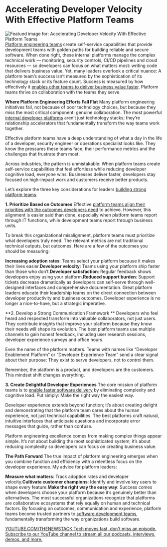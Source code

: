 # Accelerating Developer Velocity With Effective Platform Teams
![Featued image for: Accelerating Developer Velocity With Effective Platform Teams](https://cdn.thenewstack.io/media/2025/06/a8a9199b-teams-1024x632.jpeg)
[Platform engineering teams](https://thenewstack.io/platform-engineering/) create self-service capabilities that provide development teams with golden paths for building reliable and secure software. When done right, these internal platforms manage the complex technical work — monitoring, security controls, CI/CD pipelines and cloud resources — so developers can focus on what matters most: writing code that delivers business value.
Yet, many leaders overlook a critical nuance: A platform team’s success isn’t measured by the sophistication of its technology stack or its feature count. Success is measured by how effectively it [enables other teams to deliver business value faster](https://thenewstack.io/whats-the-future-of-platform-engineering/). Platform teams thrive on collaboration with the teams they serve.

**Where Platform Engineering Efforts Fall Flat**
Many platform engineering initiatives fail, not because of poor technology choices, but because they miss the most critical component: genuine collaboration. The most powerful [internal developer platforms](https://thenewstack.io/do-you-need-an-internal-developer-platform/) aren’t just technology stacks; they’re relationship accelerators that fundamentally transform the way teams work together.

Effective platform teams have a deep understanding of what a day in the life of a developer, security engineer or operations specialist looks like. They know the pressures these teams face, their performance metrics and the challenges that frustrate them most.

Across industries, the pattern is unmistakable: When platform teams create self-service capabilities that feel effortless while reducing developer cognitive load, everyone wins. Businesses deliver faster, developers stay focused on high-impact work and customers receive better products.

Let’s explore the three key considerations for leaders [building strong platform teams](https://thenewstack.io/high-performing-devops-teams-build-self-service-platforms/).

**1. Prioritize Based on Outcomes**
Effective [platform teams align their priorities with the outcomes developers need](https://thenewstack.io/platform-teams-adopt-these-7-developer-productivity-drivers/) to achieve. However, this alignment is easier said than done, especially when platform teams report through IT functions, while development teams report through business units.

To break this organizational misalignment, platform teams must prioritize what developers truly need. The relevant metrics are not traditional technical outputs, but outcomes. Here are a few of the outcomes you should be measuring:

**Increasing adoption rates**: Teams select your platform because it makes their lives easier.**Developer velocity**: Teams using your platform ship faster than those who don’t.**Developer satisfaction**: Regular feedback shows developers enjoy using your platform.**Reduced support burden**: Support tickets decrease dramatically as developers can self-serve through well-designed interfaces and comprehensive documentation.
Great platform leaders educate their leadership teams on the direct connection between developer productivity and business outcomes. Developer experience is no longer a nice-to-have, but a strategic imperative.

**2. Develop a Strong Communication Framework **
Developers who feel heard and respected transform into valuable collaborators, not just users. They contribute insights that improve your platform because they know their needs will shape its evolution. The best platform teams use multiple channels to gain honest feedback, including user research sessions, developer experience surveys and office hours.

Even the name of the platform matters. Teams with names like “Developer Enablement Platform” or “Developer Experience Team” send a clear signal about their purpose: They exist to serve developers, not to control them.

Remember, the platform is a product, and developers are the customers. This mindset shift changes everything.

**3. Create Delightful Developer Experiences**
The core mission of platform teams is to [enable faster software delivery](https://thenewstack.io/software-delivery-enablement-not-developer-productivity/) by eliminating complexity and cognitive load. Put simply: Make the right way the easiest way.

Developer experience extends beyond function; it’s about creating delight and demonstrating that the platform team cares about the human experience, not just technical capabilities. The best platforms craft natural, intuitive interfaces that anticipate questions and incorporate error messages that guide, rather than confuse.

Platform engineering excellence comes from making complex things appear simple. It’s not about building the most sophisticated system; it’s about reducing complexity so developers can focus on creating business value.

**The Path Forward**
The true impact of platform engineering emerges when you combine function and efficiency with a relentless focus on the developer experience. My advice for platform leaders:

**Measure what matters**: Track adoption rates and developer velocity.**Cultivate customer champions**: Identify and involve key users to shape every feature.**Make the right way the easy way**: Success comes when developers choose your platform because it’s genuinely better than alternatives.
The most successful organizations recognize that platforms are collaborative ecosystems that rely equally on human and technical factors. By focusing on outcomes, communication and experience, platform teams become trusted partners to [software development teams](https://thenewstack.io/building-high-performance-software-development-teams-7-tips/), fundamentally transforming the way organizations build software.

[
YOUTUBE.COM/THENEWSTACK
Tech moves fast, don't miss an episode. Subscribe to our YouTube
channel to stream all our podcasts, interviews, demos, and more.
](https://youtube.com/thenewstack?sub_confirmation=1)